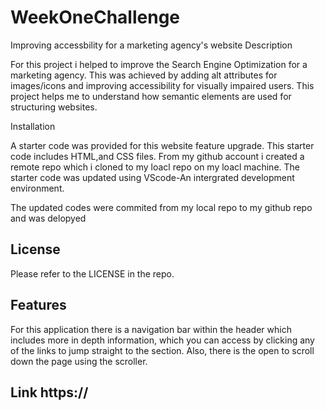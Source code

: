 # WeekOneChallenge
Improving accessbility for a marketing agency's website
Description

For this project i helped to improve the Search Engine Optimization for a marketing agency. This was achieved by adding alt attributes for images/icons and improving accessibility for visually impaired users. This project helps me to understand how semantic elements are used for structuring websites.



Installation

A starter code was provided for this website feature upgrade. This starter code includes HTML,and CSS files. From my github account i created a remote repo which i cloned to my loacl repo on my loacl machine. The starter code was updated using VScode-An intergrated development environment.

The updated codes were commited from my local repo to my github repo and was delopyed



## License

Please refer to the LICENSE in the repo.

## Features

For this application there is a navigation bar within the header which includes more in depth information, which you can access by clicking any of the links to jump straight to the section. Also, there is the open to scroll down the page using the scroller. 

## Link https://

